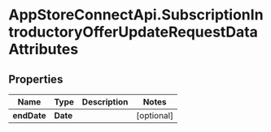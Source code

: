 # AppStoreConnectApi.SubscriptionIntroductoryOfferUpdateRequestDataAttributes

## Properties

Name | Type | Description | Notes
------------ | ------------- | ------------- | -------------
**endDate** | **Date** |  | [optional] 


